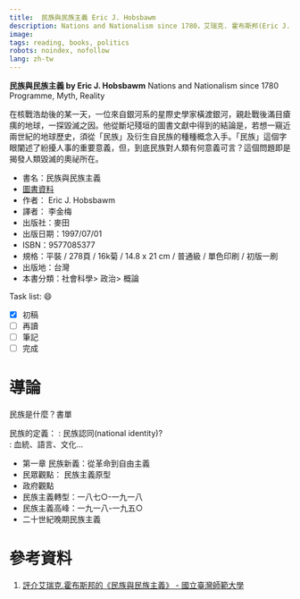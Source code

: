 ```yaml
---
title: 	民族與民族主義 Eric J. Hobsbawm
description: Nations and Nationalism since 1780，艾瑞克. 霍布斯邦(Eric J. Hobsbawm)著 ; 李金梅譯
image: 
tags: reading, books, politics
robots: noindex, nofollow
lang: zh-tw
---
```


**民族與民族主義 by Eric J. Hobsbawm**
  Nations and Nationalism since 1780
  Programme, Myth, Reality

在核戰浩劫後的某一天，一位來自銀河系的星際史學家橫渡銀河，親赴戰後滿目瘡痍的地球，一探毀滅之因。他從斷圮殘垣的圖書文獻中得到的結論是，若想一窺近兩世紀的地球歷史，須從「民族」及衍生自民族的種種概念入手。「民族」這個字眼闡述了紛擾人事的重要意義，但，到底民族對人類有何意義可言？這個問題即是揭發人類毀滅的奧祕所在。
<!--more-->

* 書名：民族與民族主義
* [圖書資料](https://www.books.com.tw/products/0010092895)
* 作者： Eric J. Hobsbawm  
* 譯者： 李金梅
* 出版社：麥田  
* 出版日期：1997/07/01
* ISBN：9577085377
* 規格：平裝 / 278頁 / 16k菊 / 14.8 x 21 cm / 普通級 / 單色印刷 / 初版一刷
* 出版地：台灣
* 本書分類：社會科學> 政治> 概論

 
Task list: :smile:

- [x] 初稿
- [ ] 再讀
- [ ] 筆記
- [ ] 完成

# 導論

民族是什麼？書單

民族的定義：
: 民族認同(national identity)?  
: 血統、語言、文化…

* 第一章 民族新義：從革命到自由主義
* 民眾觀點： 民族主義原型
* 政府觀點
* 民族主義轉型：一八七○-一九一八
* 民族主義高峰：一九一八-一九五○
* 二十世紀晚期民族主義
 
# 參考資料
1. [評介艾瑞克.霍布斯邦的《民族與民族主義》 - 國立臺灣師範大學](http://www.his.ntnu.edu.tw/files/publish/96_e56f7a9d.pdf)
